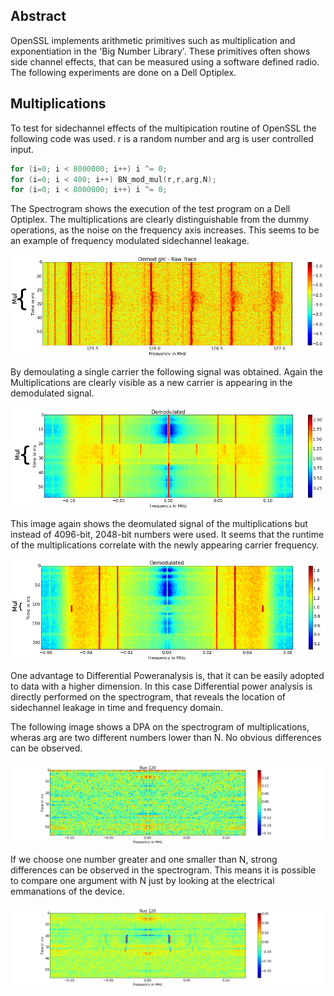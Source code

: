 <script src="js/w3.js"></script>
<div w3-include-html="bar.html"></div>
<script>w3.includeHTML();</script>

## Abstract
OpenSSL implements arithmetic primitives such as multiplication and exponentiation in the 'Big Number Library'.
These primitives often shows side channel effects, that can be measured using a software defined radio.
The following experiments are done on a Dell Optiplex.


## Multiplications

To test for sidechannel effects of the multipication routine of OpenSSL the following code was used.
r is a random number and arg is user controlled input.

```C
for (i=0; i < 8000000; i++) i ^= 0;
for (i=0; i < 400; i++) BN_mod_mul(r,r,arg,N);
for (i=0; i < 8000000; i++) i ^= 0;
```

The Spectrogram shows the execution of the test program on a Dell Optiplex.
The multiplications are clearly distinguishable from the dummy operations, as the noise on the frequency axis increases.
This seems to be an example of frequency modulated sidechannel leakage.

![alt tag](images/dell-mul-raw.jpg)

By demoulating a single carrier the following signal was obtained.
Again the Multiplications are clearly visible as a new carrier is appearing in the demodulated signal.

![alt tag](images/dell-mul-4096-mean.jpg)

This image again shows the deomulated signal of the multiplications but instead of 4096-bit, 2048-bit numbers were used.
It seems that the runtime of the multiplications correlate with the newly appearing carrier frequency.

![alt tag](images/dell-mul-2048-mean.jpg)

One advantage to Differential Poweranalysis is, that it can be easily adopted to data with a higher dimension.
In this case Differential power analysis is directly performed on the spectrogram, that reveals the location of sidechannel leakage in time and frequency domain.

The following image shows a DPA on the spectrogram of multiplications, wheras arg are two different numbers lower than N.
No obvious differences can be observed.

![alt tag](images/dell-mul-dpa-equal.jpg)

If we choose one number greater and one smaller than N, strong differences can be observed in the spectrogram.
This means it is possible to compare one argument with N just by looking at the electrical emmanations of the device.

![alt tag](images/dell-mul-dpa-unequal.jpg)
